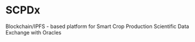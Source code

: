 # SCPDx
Blockchain/IPFS - based platform for Smart Crop Production Scientific Data Exchange with Oracles

